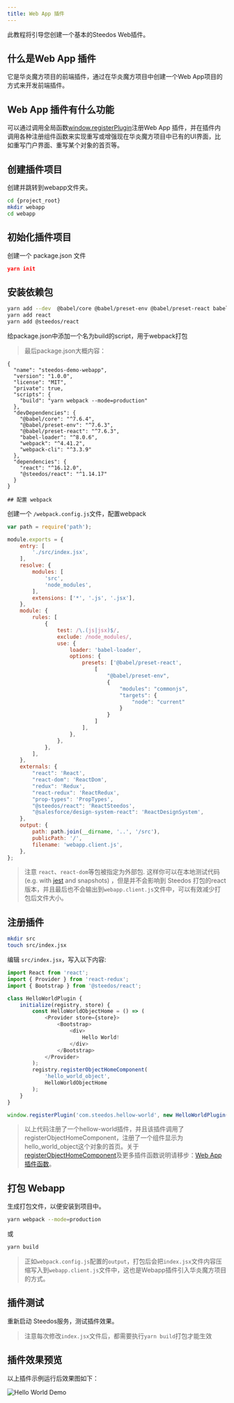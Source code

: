 ```yaml
---
title: Web App 插件
---
```


此教程将引导您创建一个基本的Steedos Web插件。

## 什么是Web App 插件
它是华炎魔方项目的前端插件，通过在华炎魔方项目中创建一个Web App项目的方式来开发前端插件。 

## Web App 插件有什么功能
可以通过调用全局函数[window.registerPlugin](./plugin_webapp_functions.md#registerPlugin)注册Web App 插件，并在插件内调用各种注册组件函数来实现重写或增强现在华炎魔方项目中已有的UI界面，比如重写门户界面、重写某个对象的首页等。

## 创建插件项目

创建并跳转到webapp文件夹。

```bash
cd {project_root}
mkdir webapp
cd webapp
```

## 初始化插件项目

创建一个 package.json 文件

```json
yarn init
```

## 安装依赖包

```bash
yarn add --dev  @babel/core @babel/preset-env @babel/preset-react babel-loader webpack webpack-cli
yarn add react
yarn add @steedos/react
```

给package.json中添加一个名为build的script，用于webpack打包

> 最后package.json大概内容：
```
{
  "name": "steedos-demo-webapp",
  "version": "1.0.0",
  "license": "MIT",
  "private": true,
  "scripts": {
    "build": "yarn webpack --mode=production"
  },
  "devDependencies": {
    "@babel/core": "^7.6.4",
    "@babel/preset-env": "^7.6.3",
    "@babel/preset-react": "^7.6.3",
    "babel-loader": "^8.0.6",
    "webpack": "^4.41.2",
    "webpack-cli": "^3.3.9"
  },
  "dependencies": {
    "react": "^16.12.0",
    "@steedos/react": "^1.14.17"
  }
}

## 配置 webpack
```
创建一个 `/webpack.config.js`文件，配置webpack

```js
var path = require('path');

module.exports = {
    entry: [
        './src/index.jsx',
    ],
    resolve: {
        modules: [
            'src',
            'node_modules',
        ],
        extensions: ['*', '.js', '.jsx'],
    },
    module: {
        rules: [
            {
                test: /\.(js|jsx)$/,
                exclude: /node_modules/,
                use: {
                    loader: 'babel-loader',
                    options: {
                        presets: ['@babel/preset-react',
                            [
                                "@babel/preset-env",
                                {
                                    "modules": "commonjs",
                                    "targets": {
                                        "node": "current"
                                    }
                                }
                            ]
                        ],
                    },
                },
            },
        ],
    },
    externals: {
        "react": 'React',
        "react-dom": 'ReactDom',
        "redux": 'Redux',
        "react-redux": 'ReactRedux',
        "prop-types": 'PropTypes',
        "@steedos/react": 'ReactSteedos',
        "@salesforce/design-system-react": 'ReactDesignSystem',
    },
    output: {
        path: path.join(__dirname, '..', '/src'),
        publicPath: '/',
        filename: 'webapp.client.js',
    },
};
```

> 注意 `react`、`react-dom`等包被指定为外部包. 这样你可以在本地测试代码 (e.g. with [jest](https://jestjs.io/) and snapshots) ，但是并不会影响到 Steedos 打包的react版本，并且最后也不会输出到`webapp.client.js`文件中，可以有效减少打包后文件大小。

## 注册插件

```bash
mkdir src
touch src/index.jsx
```

编辑 `src/index.jsx`，写入以下内容:

```js
import React from 'react';
import { Provider } from 'react-redux';
import { Bootstrap } from '@steedos/react';

class HelloWorldPlugin {
    initialize(registry, store) {
        const HelloWorldObjectHome = () => (
            <Provider store={store}>
                <Bootstrap>
                    <div>
                        Hello World!
                    </div>
                </Bootstrap>
            </Provider>
        );
        registry.registerObjectHomeComponent(
            'hello_world_object',
            HelloWorldObjectHome
        );
    }
}

window.registerPlugin('com.steedos.hellow-world', new HelloWorldPlugin());
```

> 以上代码注册了一个hellow-world插件，并且该插件调用了registerObjectHomeComponent，注册了一个组件显示为hello_world_object这个对象的首页。关于[registerObjectHomeComponent](./plugin_webapp_functions.md#registerobjecthomecomponent)及更多插件函数说明请移步：[Web App 插件函数](./plugin_webapp_functions.md)。

## 打包 Webapp

生成打包文件，以便安装到项目中。

```bash
yarn webpack --mode=production
```

或

```bash
yarn build
```

> 正如`webpack.config.js`配置的`output`，打包后会把`index.jsx`文件内容压缩写入到`webapp.client.js`文件中，这也是Webapp插件引入华炎魔方项目的方式。

## 插件测试

重新启动 Steedos服务，测试插件效果。

> 注意每次修改`index.jsx`文件后，都需要执行`yarn build`打包才能生效

## 插件效果预览

以上插件示例运行后效果图如下：

![Hello World Demo](/assets/plugins/hello_world.png)